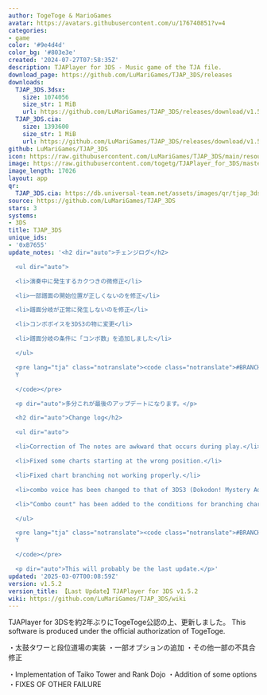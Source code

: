 ```yaml
---
author: TogeToge & MarioGames
avatar: https://avatars.githubusercontent.com/u/176740851?v=4
categories:
- game
color: '#9e4d4d'
color_bg: '#803e3e'
created: '2024-07-27T07:58:35Z'
description: TJAPlayer for 3DS - Music game of the TJA file.
download_page: https://github.com/LuMariGames/TJAP_3DS/releases
downloads:
  TJAP_3DS.3dsx:
    size: 1074056
    size_str: 1 MiB
    url: https://github.com/LuMariGames/TJAP_3DS/releases/download/v1.5.2/TJAP_3DS.3dsx
  TJAP_3DS.cia:
    size: 1393600
    size_str: 1 MiB
    url: https://github.com/LuMariGames/TJAP_3DS/releases/download/v1.5.2/TJAP_3DS.cia
github: LuMariGames/TJAP_3DS
icon: https://raw.githubusercontent.com/LuMariGames/TJAP_3DS/main/resource/icon.png
image: https://raw.githubusercontent.com/togetg/TJAPlayer_for_3DS/master/resource/banner.png
image_length: 17026
layout: app
qr:
  TJAP_3DS.cia: https://db.universal-team.net/assets/images/qr/tjap_3ds-cia.png
source: https://github.com/LuMariGames/TJAP_3DS
stars: 3
systems:
- 3DS
title: TJAP_3DS
unique_ids:
- '0xB7655'
update_notes: '<h2 dir="auto">チェンジログ</h2>

  <ul dir="auto">

  <li>演奏中に発生するカクつきの微修正</li>

  <li>一部譜面の開始位置が正しくないのを修正</li>

  <li>譜面分岐が正常に発生しないのを修正</li>

  <li>コンボボイスを3DS3の物に変更</li>

  <li>譜面分岐の条件に「コンボ数」を追加しました</li>

  </ul>

  <pre lang="tja" class="notranslate"><code class="notranslate">#BRANCHSTART c, X,
  Y

  </code></pre>

  <p dir="auto">多分これが最後のアップデートになります。</p>

  <h2 dir="auto">Change log</h2>

  <ul dir="auto">

  <li>Correction of The notes are awkward that occurs during play.</li>

  <li>Fixed some charts starting at the wrong position.</li>

  <li>Fixed chart branching not working properly.</li>

  <li>combo voice has been changed to that of 3DS3 (Dokodon! Mystery Adventure).</li>

  <li>"Combo count" has been added to the conditions for branching charts.</li>

  </ul>

  <pre lang="tja" class="notranslate"><code class="notranslate">#BRANCHSTART c, X,
  Y

  </code></pre>

  <p dir="auto">This will probably be the last update.</p>'
updated: '2025-03-07T00:08:59Z'
version: v1.5.2
version_title: 【Last Update】TJAPlayer for 3DS v1.5.2
wiki: https://github.com/LuMariGames/TJAP_3DS/wiki
---
```

TJAPlayer for 3DSを約2年ぶりにTogeToge公認の上、更新しました。
This software is produced under the official authorization of TogeToge.

・太鼓タワーと段位道場の実装
・一部オプションの追加
・その他一部の不具合修正

・Implementation of Taiko Tower and Rank Dojo
・Addition of some options
・FIXES OF OTHER FAILURE